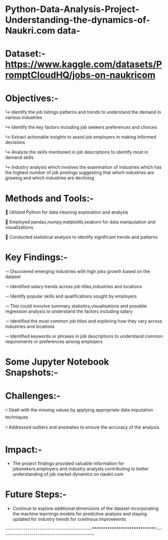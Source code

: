 # Python-Data-Analysis-Project-Understanding-the-dynamics-of-Naukri.com data-

# Dataset:- https://www.kaggle.com/datasets/PromptCloudHQ/jobs-on-naukricom

# Objectives:-

↪ Identify the job listings patterns and trends to understand the demand in various industries

↪ Identify the key factors including job seekers preferences and choices

↪ Extract actionable insights to assist job employers in making informed decisions

↪ Analyze the skills mentioned in job descriptions to identify most in demand skills

↪ Industry analysis which involves the examination of industries which has the highest number of job postings 
  suggesting that which industries are growing and which industries are declining

# Methods and Tools:-

🔷 Utilized Python for data cleaning exploration and analysis

🔷 Employed pandas,numpy,matplotlib,seaborn for data manipulation and visualizations

🔷 Conducted statistical analysis to identify significant trends and patterns

# Key Findings:-

⇾ Discovered emerging industries with high jobs growth based on the dataset

⇾ Identified salary trends across job titles,industries and locations

⇾ Identify popular skills and qualifications sought by employers

⇾ This could invovlve summary statistics,visualisations and possible regression analysis to understand the factors 
   including salary
   
⇾ Identified the most common job titles and exploring how they vary across industries and locations

⇾ Identified keywords or phrases in job descriptions to understand common requirements or preferences among employers

# Some Jupyter Notebook Snapshots:-


# Challenges:-
◽ Dealt with the missing values by applying appropriate data imputation techniques

◽ Addressed outliers and anomalies to ensure the accuracy of the analysis.

# Impact:-
* The project findings provided valuable information for jobseekers,employers and industry analysts contributing to 
  better understanding of job market dynamics on naukri.com

# Future Steps:-
* Continue to explore additional dimensions of the dataset incorporating the machine learnings models for predictive 
  analysis and staying updated for industry trends for continous improvemnts 

-------------------------------------------*****************************-----------------------------------------------
  
  





















